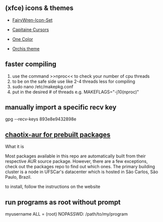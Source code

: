## (xfce) icons & themes

* [FairyWren-Icon-Set](https://www.pling.com/p/1684521)

* [Capitaine Cursors](https://www.pling.com/p/1148692)

* [One Color](https://www.xfce-look.org/p/1148918)

* [Orchis theme](https://www.xfce-look.org/p/1357889)

## faster compiling
1. use the command >>nproc<< to check your number of cpu threads
2. to be on the safe side use like 2-4 threads less for compiling
3. sudo nano /etc/makepkg.conf
4. put in the desired # of threads e.g.
        MAKEFLAGS="-j10(nproc)"

## manually import a specific recv key
gpg --recv-keys 893e8e9432898e

## [chaotix-aur for prebuilt packages](https://aur.chaotic.cx/)
What it is

Most packages available in this repo are automatically built from their respective AUR source package. However, there are a few exceptions, check out the packages repo to find out which ones.
The primary building cluster is a node in UFSCar's datacenter which is hosted in São Carlos, São Paulo, Brazil.

to install, follow the instructions on the website

## run programs as root without prompt

myusername ALL = (root) NOPASSWD: /path/to/my/program
